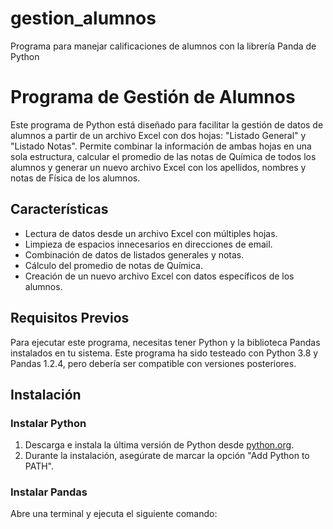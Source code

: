 # gestion_alumnos
Programa para manejar calificaciones de alumnos con la librería Panda de Python
# Programa de Gestión de Alumnos

Este programa de Python está diseñado para facilitar la gestión de datos de alumnos a partir de un archivo Excel con dos hojas: "Listado General" y "Listado Notas". Permite combinar la información de ambas hojas en una sola estructura, calcular el promedio de las notas de Química de todos los alumnos y generar un nuevo archivo Excel con los apellidos, nombres y notas de Física de los alumnos.

## Características

- Lectura de datos desde un archivo Excel con múltiples hojas.
- Limpieza de espacios innecesarios en direcciones de email.
- Combinación de datos de listados generales y notas.
- Cálculo del promedio de notas de Química.
- Creación de un nuevo archivo Excel con datos específicos de los alumnos.

## Requisitos Previos

Para ejecutar este programa, necesitas tener Python y la biblioteca Pandas instalados en tu sistema. Este programa ha sido testeado con Python 3.8 y Pandas 1.2.4, pero debería ser compatible con versiones posteriores.

## Instalación

### Instalar Python

1. Descarga e instala la última versión de Python desde [python.org](https://www.python.org/downloads/).
2. Durante la instalación, asegúrate de marcar la opción "Add Python to PATH".

### Instalar Pandas

Abre una terminal y ejecuta el siguiente comando:

